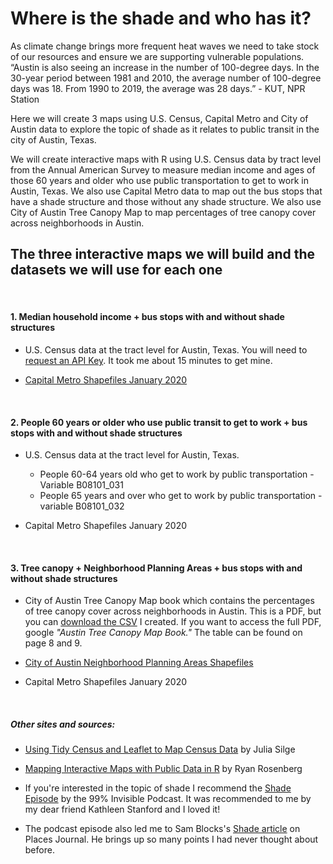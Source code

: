 # Where is the shade and who has it?
As climate change brings more frequent heat waves we need to take stock of our resources and ensure we are supporting vulnerable populations. “Austin is also seeing an increase in the number of 100-degree days. In the 30-year period between 1981 and 2010, the average number of 100-degree days was 18. From 1990 to 2019, the average was 28 days.” - KUT, NPR Station

Here we will create 3 maps using U.S. Census, Capital Metro and City of Austin data to explore the topic of shade as it relates to public transit in the city of Austin, Texas.

We will create interactive maps with R using U.S. Census data by tract level from the Annual American Survey to measure median income and ages of those 60 years and older who use public transportation to get to work in Austin, Texas. We also use Capital Metro data to map out the bus stops that have a shade structure and those without any shade structure. We also use City of Austin Tree Canopy Map to map percentages of tree canopy cover across neighborhoods in Austin. 


## The three interactive maps we will build and the datasets we will use for each one
<br>

#### 1. Median household income + bus stops with and without shade structures

* U.S. Census data at the tract level for Austin, Texas. You will need to [request an API Key](https://api.census.gov/data/key_signup.html). It took me about 15 minutes to get mine. 

* [Capital Metro Shapefiles January 2020](https://data.texas.gov/Transportation/Capital-Metro-Shapefiles-JANUARY-2020/63b7-hxaj) 

<br>

#### 2. People 60 years or older who use public transit to get to work + bus stops with and without shade structures

* U.S. Census data at the tract level for Austin, Texas. 
    + People 60-64 years old who get to work by public transportation - Variable B08101_031	  
    + People 65 years and over who get to work by public transportation - variable B08101_032     

  
  
* Capital Metro Shapefiles January 2020
      
<br>

#### 3. Tree canopy + Neighborhood Planning Areas + bus stops with and without shade structures

* City of Austin Tree Canopy Map book which contains the percentages of tree canopy cover across neighborhoods in Austin. This is a PDF, but you can [download the CSV](https://docs.google.com/spreadsheets/d/1ptIINYTGmxdhp9P2UEXrbl7FC0qTLwgPEIbcstq2_QI/edit?usp=sharing) I created. If you want to access the full PDF, google *"Austin Tree Canopy Map Book."* The table can be found on page 8 and 9.

* [City of Austin Neighborhood Planning Areas Shapefiles](https://data.austintexas.gov/Locations-and-Maps/Neighborhood-Plan-Status/b2z2-zp7a)       


* Capital Metro Shapefiles January 2020


<br>

##### Other sites and sources:  

* [Using Tidy Census and Leaflet to Map Census Data](https://juliasilge.com/blog/using-tidycensus/) by Julia Silge 

* [Mapping Interactive Maps with Public Data in R](https://medium.com/civis-analytics/making-interactive-maps-of-public-data-in-r-d360c0e13f13) by Ryan Rosenberg

* If you're interested in the topic of shade I recommend the [Shade Episode](https://99percentinvisible.org/episode/shade/) by the 99% Invisible Podcast. It was recommended to me by my dear friend Kathleen Stanford and I loved it! 

* The podcast episode also led me to Sam Blocks's [Shade article](https://placesjournal.org/article/shade-an-urban-design-mandate/) on Places Journal. He brings up so many points I had never thought about before. 


<br><br>

